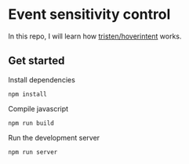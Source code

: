 # Event sensitivity control

In this repo, I will learn how [tristen/hoverintent](https://github.com/tristen/hoverintent/blob/gh-pages/index.js) works.

## Get started

Install dependencies

```
npm install
```

Compile javascript

```
npm run build
```

Run the development server

```
npm run server
```
